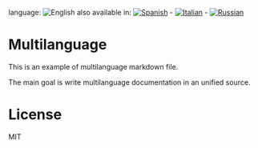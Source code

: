 ﻿<!--multilang v0 en:multilanguage.md es:multilenguaje.md it:multilingua.md ru:мультиязычный.md -->
<!--multilang buttons-->

language: ![English](https://raw.githubusercontent.com/codenautas/multilang/master/img/lang-en.png)
also available in:
[![Spanish](https://raw.githubusercontent.com/codenautas/multilang/master/img/lang-es.png)](multilenguaje.md) - 
[![Italian](https://raw.githubusercontent.com/codenautas/multilang/master/img/lang-it.png)](multilingua.md) -
[![Russian](https://raw.githubusercontent.com/codenautas/multilang/master/img/lang-ru.png)](мультиязычный.md)

<!--lang:en-->
# Multilanguage

This is an example of multilanguage markdown file.

The main goal is write multilanguage documentation in an unified source.

<!--lang:es--]
# Multilenguaje (Multilanguage)

Esto es una prueba de archivos markdown multilenguajes.

El principal objetivo es escribir la documentación en un único fuente.

[!--lang:it--]
# Multilingua (Multilanguage)

Questo è un esempio di file di Markdown multilingua.

L'obiettivo principale è scrivere la documentazione multilingue in una fonte unificata.

[!--lang:ru--]
# мультиязычный (Multilanguage)

Этопример многоязычной файла уценки.

Основная цель написать мультиязычный документации в единой источника.

[!--lang:en-->
# License

<!--lang:es--]
# Licencia

[!--lang:it--]
# Licenza

[!--lang:ru--]
# лицензия

[!--lang:*-->
MIT
<!--lang:.-->
